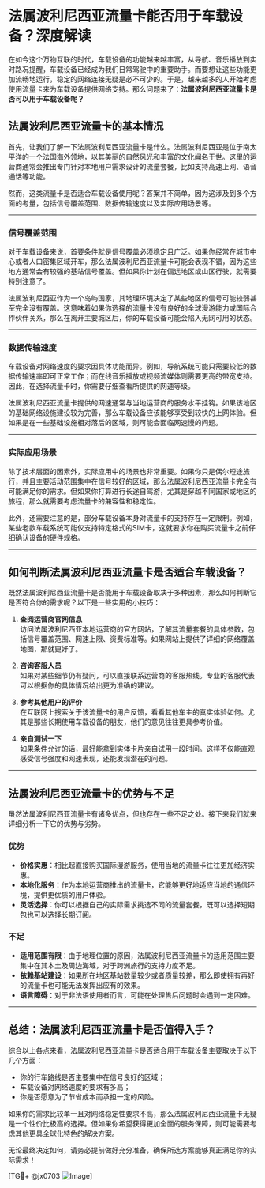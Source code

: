 # 法属波利尼西亚流量卡能否用于车载设备？深度解读

在如今这个万物互联的时代，车载设备的功能越来越丰富，从导航、音乐播放到实时路况提醒，车载设备已经成为我们日常驾驶中的重要助手。而要想让这些功能更加流畅地运行，稳定的网络连接无疑是必不可少的。于是，越来越多的人开始考虑使用流量卡来为车载设备提供网络支持。那么问题来了：**法属波利尼西亚流量卡是否可以用于车载设备呢？**

## 法属波利尼西亚流量卡的基本情况

首先，让我们了解一下法属波利尼西亚流量卡是什么。法属波利尼西亚是位于南太平洋的一个法国海外领地，以其美丽的自然风光和丰富的文化闻名于世。这里的运营商通常会推出专门针对本地用户需求设计的流量套餐，比如支持高速上网、语音通话等功能。

然而，这类流量卡是否适合车载设备使用呢？答案并不简单，因为这涉及到多个方面的考量，包括信号覆盖范围、数据传输速度以及实际应用场景等。

---

### 信号覆盖范围

对于车载设备来说，首要条件就是信号覆盖必须稳定且广泛。如果你经常在城市中心或者人口密集区域开车，那么法属波利尼西亚流量卡可能会表现不错，因为这些地方通常会有较强的基站信号覆盖。但如果你计划在偏远地区或山区行驶，就需要特别注意了。

法属波利尼西亚作为一个岛屿国家，其地理环境决定了某些地区的信号可能较弱甚至完全没有覆盖。这意味着如果你选择的流量卡没有良好的全球漫游能力或国际合作伙伴关系，那么在离开主要城区后，你的车载设备可能会陷入无网可用的状态。

---

### 数据传输速度

车载设备对网络速度的要求因具体功能而异。例如，导航系统可能只需要较低的数据传输速率即可正常工作；而在线音乐播放或视频流媒体则需要更高的带宽支持。因此，在选择流量卡时，你需要仔细查看所提供的网速等级。

法属波利尼西亚流量卡提供的网速通常与当地运营商的服务水平挂钩。如果该地区的基础网络设施建设较为完善，那么车载设备应该能够享受到较快的上网体验。但如果是在一些基础设施相对落后的区域，则可能会面临网速慢的问题。

---

### 实际应用场景

除了技术层面的因素外，实际应用中的场景也非常重要。如果你只是偶尔短途旅行，并且主要活动范围集中在信号较好的区域，那么法属波利尼西亚流量卡完全有可能满足你的需求。但如果你打算进行长途自驾游，尤其是穿越不同国家或地区的旅程，那么就需要考虑流量卡的兼容性和稳定性。

此外，还需要注意的是，部分车载设备本身对流量卡的支持存在一定限制。例如，某些老款车载系统可能仅支持特定格式的SIM卡，这就要求你在购买流量卡之前仔细确认设备的硬件规格。

---

## 如何判断法属波利尼西亚流量卡是否适合车载设备？

既然法属波利尼西亚流量卡是否能用于车载设备取决于多种因素，那么如何判断它是否符合你的需求呢？以下是一些实用的小技巧：

1. **查阅运营商官网信息**  
   访问法属波利尼西亚本地运营商的官方网站，了解其流量套餐的具体参数，包括信号覆盖范围、网速上限、资费标准等。如果网站上提供了详细的网络覆盖地图，那就更好了。

2. **咨询客服人员**  
   如果对某些细节仍有疑问，可以直接联系运营商的客服热线。专业的客服代表可以根据你的具体情况给出更为准确的建议。

3. **参考其他用户的评价**  
   在互联网上搜索关于该流量卡的用户反馈，看看其他车主的真实体验如何。尤其是那些长期使用车载设备的朋友，他们的意见往往更具参考价值。

4. **亲自测试一下**  
   如果条件允许的话，最好能拿到实体卡片亲自试用一段时间。这样不仅能直观感受信号强度和网速表现，还能发现潜在的问题。

---

## 法属波利尼西亚流量卡的优势与不足

虽然法属波利尼西亚流量卡有诸多优点，但也存在一些不足之处。接下来我们就来详细分析一下它的优势与劣势。

### 优势

- **价格实惠**：相比起直接购买国际漫游服务，使用当地的流量卡往往更加经济实惠。
- **本地化服务**：作为本地运营商推出的流量卡，它能够更好地适应当地的通信环境，提供更优质的用户体验。
- **灵活选择**：你可以根据自己的实际需求挑选不同的流量套餐，既可以选择短期包也可以选择长期订阅。

### 不足

- **适用范围有限**：由于地理位置的原因，法属波利尼西亚流量卡的适用范围主要集中在其本土及周边海域，对于跨洲旅行的支持力度不足。
- **依赖基站建设**：如果所在地区基站数量较少或者质量较差，那么即使拥有再好的流量卡也可能无法发挥出应有的效果。
- **语言障碍**：对于非法语使用者而言，可能在处理售后问题时会遇到一定困难。

---

## 总结：法属波利尼西亚流量卡是否值得入手？

综合以上各点来看，法属波利尼西亚流量卡是否适合用于车载设备主要取决于以下几个方面：
- 你的行车路线是否主要集中在信号良好的区域；
- 车载设备对网络速度的要求有多高；
- 你是否愿意为了节省成本而承担一定的风险。

如果你的需求比较单一且对网络稳定性要求不高，那么法属波利尼西亚流量卡无疑是一个性价比极高的选择。但如果你希望获得更加全面的服务保障，则可能需要考虑其他更具全球化特色的解决方案。

无论最终决定如何，请务必提前做好充分准备，确保所选方案能够真正满足你的实际需求！

[TG💪+ @jx0703 ![Image](https://github.com/user-attachments/assets/dbca1d08-cadb-493c-b0ec-ad6f7a83f270)]